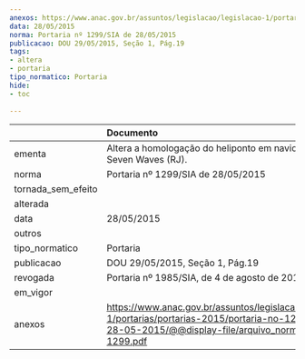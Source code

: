 ```yaml
---
anexos: https://www.anac.gov.br/assuntos/legislacao/legislacao-1/portarias/portarias-2015/portaria-no-1299-sia-de-28-05-2015/@@display-file/arquivo_norma/PA2015-1299.pdf
data: 28/05/2015
norma: Portaria nº 1299/SIA de 28/05/2015
publicacao: DOU 29/05/2015, Seção 1, Pág.19
tags:
- altera
- portaria
tipo_normatico: Portaria
hide: 
- toc 
 
---
```


|                    | Documento                                                                                                                                                         |
|:-------------------|:------------------------------------------------------------------------------------------------------------------------------------------------------------------|
| ementa             | Altera a homologação do heliponto em navio privado Seven Waves (RJ).                                                                                              |
| norma              | Portaria nº 1299/SIA de 28/05/2015                                                                                                                                |
| tornada_sem_efeito |                                                                                                                                                                   |
| alterada           |                                                                                                                                                                   |
| data               | 28/05/2015                                                                                                                                                        |
| outros             |                                                                                                                                                                   |
| tipo_normatico     | Portaria                                                                                                                                                          |
| publicacao         | DOU 29/05/2015, Seção 1, Pág.19                                                                                                                                   |
| revogada           | Portaria nº 1985/SIA, de 4 de agosto de 2016                                                                                                                      |
| em_vigor           |                                                                                                                                                                   |
| anexos             | https://www.anac.gov.br/assuntos/legislacao/legislacao-1/portarias/portarias-2015/portaria-no-1299-sia-de-28-05-2015/@@display-file/arquivo_norma/PA2015-1299.pdf |